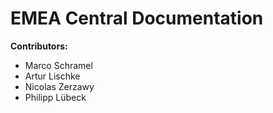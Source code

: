 # EMEA Central Documentation

**Contributors:**

- Marco Schramel
- Artur Lischke
- Nicolas Zerzawy
- Philipp Lübeck
